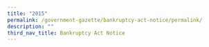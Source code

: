 ```yaml
---
title: "2015"
permalink: /government-gazette/bankruptcy-act-notice/permalink/
description: ""
third_nav_title: Bankruptcy Act Notice
---
```

